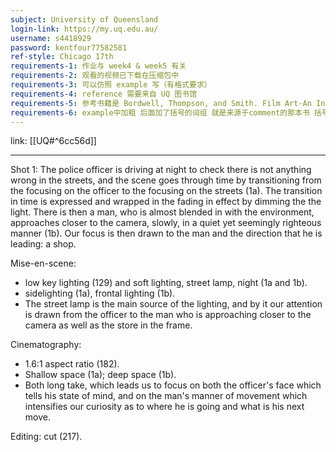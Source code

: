 ```yaml
---
subject: University of Queensland
login-link: https://my.uq.edu.au/
username: s4418929
password: kentfour77582581
ref-style: Chicago 17th
requirements-1: 作业与 week4 & week5 有关
requirements-2: 观看的视频已下载在压缩包中
requirements-3: 可以仿照 example 写（有格式要求）
requirements-4: reference 需要来自 UQ 图书馆
requirements-5: 参考书籍是 Bordwell, Thompson, and Smith. Film Art-An Introduction. Eleventh ed. New York, NY. McGraw-Hill Education, 2017
requirements-6: example中加粗 后面加了括号的词组 就是来源于comment的那本书 括号中是书中的页码
---
```

link: [[UQ#^6cc56d]]

---

Shot 1: The police officer is driving at night to check there is not anything wrong in the streets, and the scene goes through time by transitioning from the focusing on the officer to the focusing on the streets (1a). The transition in time is expressed and wrapped in the fading in effect by dimming the the light. There is then a man, who is almost blended in with the environment, approaches closer to the camera, slowly, in a quiet yet seemingly righteous manner (1b). Our focus is then drawn to the man and the direction that he is leading: a shop.

Mise-en-scene:
- low key lighting (129) and soft lighting, street lamp, night (1a and 1b).
- sidelighting (1a), frontal lighting (1b).
- The street lamp is the main source of the lighting, and by it our attention is drawn from the officer to the man who is approaching closer to the camera as well as the store in the frame.

Cinematography:
- 1.6:1 aspect ratio (182).
- Shallow space (1a); deep space (1b).
- Both long take, which leads us to focus on both the officer's face which tells his state of mind, and on the man's manner of movement which intensifies our curiosity as to where he is going and what is his next move.

Editing: cut (217).

